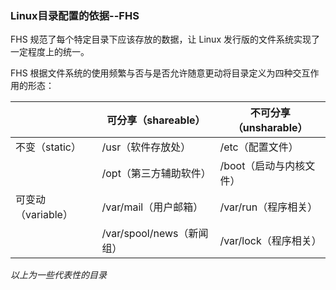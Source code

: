 ### Linux目录配置的依据--FHS

FHS 规范了每个特定目录下应该存放的数据，让 Linux 发行版的文件系统实现了一定程度上的统一。

FHS 根据文件系统的使用频繁与否与是否允许随意更动将目录定义为四种交互作用的形态：

|                    | 可分享（shareable）       | 不可分享（unsharable）  |
| ------------------ | ------------------------- | ----------------------- |
| 不变（static）     | /usr（软件存放处）        | /etc（配置文件）        |
|                    | /opt（第三方辅助软件）    | /boot（启动与内核文件） |
| 可变动（variable） | /var/mail（用户邮箱）     | /var/run（程序相关）    |
|                    | /var/spool/news（新闻组） | /var/lock（程序相关）   |

*以上为一些代表性的目录*



